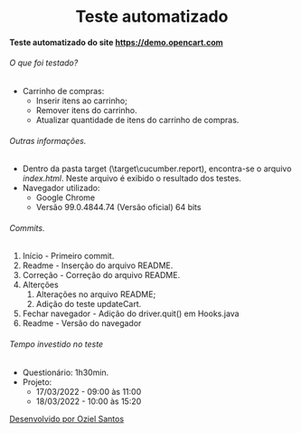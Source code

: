 <h1 align="center">Teste automatizado</h1>

#### Teste automatizado do site https://demo.opencart.com

###### O que foi testado?

* Carrinho de compras:
  * Inserir itens ao carrinho;
  * Remover itens do carrinho.
  * Atualizar quantidade de itens do carrinho de compras.



###### Outras informações.

+ Dentro da pasta target (\target\cucumber.report), encontra-se o arquivo _index.html_. Neste arquivo é exibido o resultado dos testes.
+ Navegador utilizado: 
  + Google Chrome
  + Versão 99.0.4844.74 (Versão oficial) 64 bits




###### Commits.

1. Início - Primeiro commit.
2. Readme - Inserção do arquivo README.
3. Correção - Correção do arquivo README.
4. Alterções
   1. Alterações no arquivo README;
   2. Adição do teste updateCart.
5. Fechar navegador - Adição do driver.quit() em Hooks.java
5. Readme - Versão do navegador

###### Tempo investido no teste

* Questionário: 1h30min.
* Projeto: 
  * 17/03/2022 - 09:00 às 11:00
  * 18/03/2022 - 10:00 às 15:20














[Desenvolvido por Oziel Santos](https://ozzybr.com.br)








